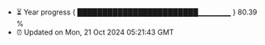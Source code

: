 - ⏳ Year progress { ████████████████████████▁▁▁▁▁▁ } 80.39 %
- ⏰ Updated on Mon, 21 Oct 2024 05:21:43 GMT

